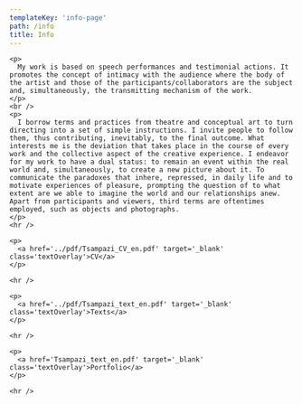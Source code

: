 ```yaml
---
templateKey: 'info-page'
path: /info
title: Info
---
```


<div class='info'>

    <p>
      My work is based on speech performances and testimonial actions. It promotes the concept of intimacy with the audience where the body of the artist and those of the participants/collaborators are the subject and, simultaneously, the transmitting mechanism of the work.
    </p>
    <br />
    <p>
      I borrow terms and practices from theatre and conceptual art to turn directing into a set of simple instructions. I invite people to follow them, thus contributing, inevitably, to the final outcome. What interests me is the deviation that takes place in the course of every work and the collective aspect of the creative experience. I endeavor for my work to have a dual status: to remain an event within the real world and, simultaneously, to create a new picture about it. To communicate the paradoxes that inhere, repressed, in daily life and to motivate experiences of pleasure, prompting the question of to what extent are we able to imagine the world and our relationships anew. Apart from participants and viewers, third terms are oftentimes employed, such as objects and photographs.
    </p>
    <hr />

    <p>
      <a href='../pdf/Tsampazi_CV_en.pdf' target='_blank' class='textOverlay'>CV</a>
    </p>

    <hr />

    <p>
      <a href='../pdf/Tsampazi_text_en.pdf' target='_blank' class='textOverlay'>Texts</a>
    </p>

    <hr />

    <p>
      <a href='Tsampazi_text_en.pdf' target='_blank' class='textOverlay'>Portfolio</a>
    </p>

    <hr />
  </div>